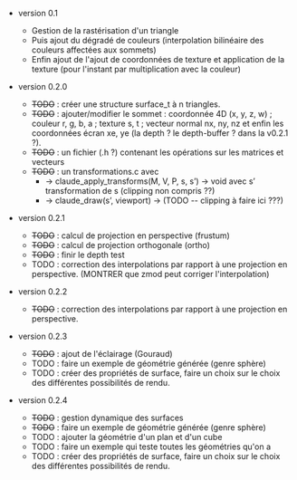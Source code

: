 * version 0.1
  - Gestion de la rastérisation d'un triangle
  - Puis ajout du dégradé de couleurs (interpolation bilinéaire des couleurs affectées aux sommets)
  - Enfin ajout de l'ajout de coordonnées de texture et application de la texture (pour l'instant par multiplication avec la couleur)


* version 0.2.0
  - ~~TODO~~ : créer une structure surface_t à n triangles.
  - ~~TODO~~ : ajouter/modifier le sommet : coordonnée 4D (x, y, z, w) ; couleur r, g, b, a ; texture s, t ; vecteur normal nx, ny, nz et enfin les coordonnées écran xe, ye (la depth ? le depth-buffer ? dans la v0.2.1 ?).
  - ~~TODO~~ : un fichier (.h ?) contenant les opérations sur les matrices et vecteurs
  - ~~TODO~~ : un transformations.c avec
    -	 -> claude_apply_transforms(M, V, P, s, s’) -> void avec s’ transformation de s (clipping non compris ??)
    -	 -> claude_draw(s’, viewport) -> (TODO -- clipping à faire ici ???)

* version 0.2.1
  - ~~TODO~~ : calcul de projection en perspective (frustum)
  - ~~TODO~~ : calcul de projection orthogonale (ortho)
  - ~~TODO~~ : finir le depth test
  - TODO : correction des interpolations par rapport à une projection en perspective. (MONTRER que zmod peut corriger l'interpolation)

* version 0.2.2
  - ~~TODO~~ : correction des interpolations par rapport à une projection en perspective.

* version 0.2.3
  - ~~TODO~~ : ajout de l'éclairage (Gouraud)
  - TODO : faire un exemple de géométrie générée (genre sphère)
  - TODO : créer des propriétés de surface, faire un choix sur le choix des différentes possibilités de rendu.

* version 0.2.4
  - ~~TODO~~ : gestion dynamique des surfaces
  - ~~TODO~~ : faire un exemple de géométrie générée (genre sphère)
  - TODO : ajouter la géométrie d'un plan et d'un cube
  - TODO : faire un exemple qui teste toutes les géométries qu'on a
  - TODO : créer des propriétés de surface, faire un choix sur le choix des différentes possibilités de rendu.

